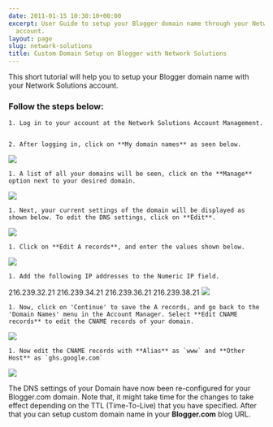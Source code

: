 ```yaml
---
date: 2011-01-15 10:30:10+00:00
excerpt: User Guide to setup your Blogger domain name through your Network Solutions
  account.
layout: page
slug: network-solutions
title: Custom Domain Setup on Blogger with Network Solutions
---
```


This short tutorial will help you to setup your Blogger domain name with your Network Solutions account.


### Follow the steps below:






	
    1. Log in to your account at the Network Solutions Account Management.

	
    2. After logging in, click on **My domain names** as seen below.



[![](https://rtcamp.com/wp-content/uploads/2011/01/B2W-network-solutions12.jpg)](https://rtcamp.com/wp-content/uploads/2011/01/B2W-network-solutions12.jpg)




	
    1. A list of all your domains will be seen, click on the **Manage** option next to your desired domain.



[![](https://rtcamp.com/wp-content/uploads/2011/01/B2W-network-solutions-21-600x235.jpg)](https://rtcamp.com/wp-content/uploads/2011/01/B2W-network-solutions-21-600x235.jpg)




	
    1. Next, your current settings of the domain will be displayed as shown below. To edit the DNS settings, click on **Edit**.



[![](https://rtcamp.com/wp-content/uploads/2011/01/B2W-network-solutions-31.jpg)](https://rtcamp.com/wp-content/uploads/2011/01/B2W-network-solutions-31.jpg)




	
    1. Click on **Edit A records**, and enter the values shown below.



[![](https://rtcamp.com/wp-content/uploads/2011/01/B2W-network-solutions-42.jpg)](https://rtcamp.com/wp-content/uploads/2011/01/B2W-network-solutions-42.jpg)




	
    1. Add the following IP addresses to the Numeric IP field.



216.239.32.21
216.239.34.21
216.239.36.21
216.239.38.21
[![](https://rtcamp.com/wp-content/uploads/2011/01/B2W-network-solutions-53.jpg)](https://rtcamp.com/wp-content/uploads/2011/01/B2W-network-solutions-53.jpg)




	
    1. Now, click on 'Continue' to save the A records, and go back to the 'Domain Names' menu in the Account Manager. Select **Edit CNAME records** to edit the CNAME records of your domain.



[![](https://rtcamp.com/wp-content/uploads/2011/01/B2W-network-solutions-82.jpg)](https://rtcamp.com/wp-content/uploads/2011/01/B2W-network-solutions-82.jpg)




	
    1. Now edit the CNAME records with **Alias** as `www` and **Other Host** as `ghs.google.com`



[![](https://rtcamp.com/wp-content/uploads/2011/01/B2W-network-solutions-61-600x172.jpg)](https://rtcamp.com/wp-content/uploads/2011/01/B2W-network-solutions-61-600x172.jpg)

The DNS settings of your Domain have now been re-configured for your Blogger.com domain. Note that, it might take time for the changes to take effect depending on the TTL (Time-To-Live) that you have specified. After that you can setup custom domain name in your **Blogger.com** blog URL.
